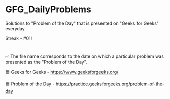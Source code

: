 # GFG_DailyProblems
Solutions to "Problem of the Day" that is presented on "Geeks for Geeks" everyday.

Streak - #01!
#
✅ The file name corresponds to the date on which a particular problem was presented as the "Problem of the Day".

🟦 Geeks for Geeks - https://www.geeksforgeeks.org/

🟦 Problem of the Day - https://practice.geeksforgeeks.org/problem-of-the-day
#